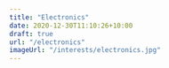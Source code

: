 ```yaml
---
title: "Electronics"
date: 2020-12-30T11:10:26+10:00
draft: true
url: "/electronics"
imageUrl: "/interests/electronics.jpg"
---
```

